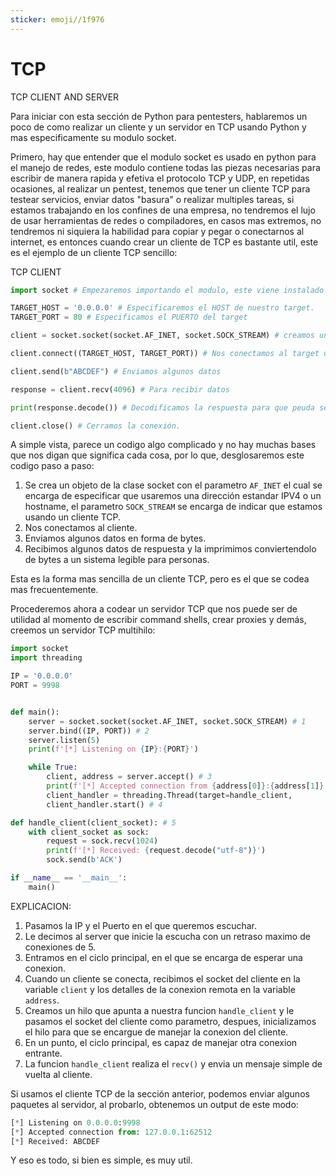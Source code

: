 ```yaml
---
sticker: emoji//1f976
---
```


# TCP

TCP CLIENT AND SERVER

Para iniciar con esta sección de Python para pentesters, hablaremos un poco de como realizar un cliente y un servidor en TCP usando Python y mas especificamente su modulo socket.

Primero, hay que entender que el modulo socket es usado en python para el manejo de redes, este modulo contiene todas las piezas necesarias para escribir de manera rapida y efetiva el protocolo TCP y UDP, en repetidas ocasiones, al realizar un pentest, tenemos que tener un cliente TCP para testear servicios, enviar datos "basura" o realizar multiples tareas, si estamos trabajando en los confines de una empresa, no tendremos el lujo de usar herramientas de redes o compiladores, en casos mas extremos, no tendremos ni siquiera la habilidad para copiar y pegar o conectarnos al internet, es entonces cuando crear un cliente de TCP es bastante util, este es el ejemplo de un cliente TCP sencillo:

TCP CLIENT

```python
import socket # Empezaremos importando el modulo, este viene instalado por                    defecto en python.

TARGET_HOST = '0.0.0.0' # Especificaremos el HOST de nuestro target.
TARGET_PORT = 80 # Especificamos el PUERTO del target

client = socket.socket(socket.AF_INET, socket.SOCK_STREAM) # creamos un objeto de la clase socket, siempre se crea de esta forma si nos referimos al protocolo TCP

client.connect((TARGET_HOST, TARGET_PORT)) # Nos conectamos al target usando su host y su puerto

client.send(b"ABCDEF") # Enviamos algunos datos

response = client.recv(4096) # Para recibir datos

print(response.decode()) # Decodificamos la respuesta para que peuda ser leida en un lenguaje humano

client.close() # Cerramos la conexión.
```

A simple vista, parece un codigo algo complicado y no hay muchas bases que nos digan que significa cada cosa, por lo que, desglosaremos este codigo paso a paso:

1. Se crea un objeto de la clase socket con el parametro `AF_INET` el cual se encarga de especificar que usaremos una dirección estandar IPV4 o un hostname, el parametro `SOCK_STREAM` se encarga de indicar que estamos usando un cliente TCP.
2. Nos conectamos al cliente.
3. Enviamos algunos datos en forma de bytes.
4. Recibimos algunos datos de respuesta y la imprimimos conviertendolo de bytes a un sistema legible para personas.

Esta es la forma mas sencilla de un cliente TCP, pero es el que se codea mas frecuentemente.

Procederemos ahora a codear un servidor TCP que nos puede ser de utilidad al momento de escribir command shells, crear proxies y demás, creemos un servidor TCP multihilo:

```python
import socket
import threading

IP = '0.0.0.0'
PORT = 9998


def main():
    server = socket.socket(socket.AF_INET, socket.SOCK_STREAM) # 1
    server.bind((IP, PORT)) # 2
    server.listen(5)
    print(f'[*] Listening on {IP}:{PORT}')

    while True:
        client, address = server.accept() # 3
        print(f'[*] Accepted connection from {address[0]}:{address[1]}')
	    client_handler = threading.Thread(target=handle_client,                                                      args=(client,))
        client_handler.start() # 4

def handle_client(client_socket): # 5
    with client_socket as sock:
        request = sock.recv(1024)
        print(f'[*] Received: {request.decode("utf-8")}')
        sock.send(b'ACK')

if __name__ == '__main__':
    main()
```

EXPLICACION:

1. Pasamos la IP y el Puerto en el que queremos escuchar.
2. Le decimos al server que inicie la escucha con un retraso maximo de conexiones de 5.
3. Entramos en el ciclo principal, en el que se encarga de esperar una conexion.
4. Cuando un cliente se conecta, recibimos el socket del cliente en la variable `client` y los detalles de la conexion remota en la variable `address`.
5. Creamos un hilo que apunta a nuestra funcion `handle_client` y le pasamos el socket del cliente como parametro, despues, inicializamos el hilo para que se encargue de manejar la conexion del cliente.
6. En un punto, el ciclo principal, es capaz de manejar otra conexion entrante.
7. La funcion `handle_client` realiza el `recv()` y envia un mensaje simple de vuelta al cliente.

Si usamos el cliente TCP de la sección anterior, podemos enviar algunos paquetes al servidor, al probarlo, obtenemos un output de este modo:

```python
[*] Listening on 0.0.0.0:9998
[*] Accepted connection from: 127.0.0.1:62512
[*] Received: ABCDEF
```

Y eso es todo, si bien es simple, es muy util.
